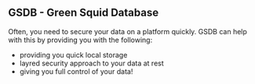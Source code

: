 ## GSDB - Green Squid Database

Often, you need to secure your data on a platform quickly.
GSDB can help with this by providing you with the following:

* providing you quick local storage
* layred security approach to your data at rest
* giving you full control of your data!
